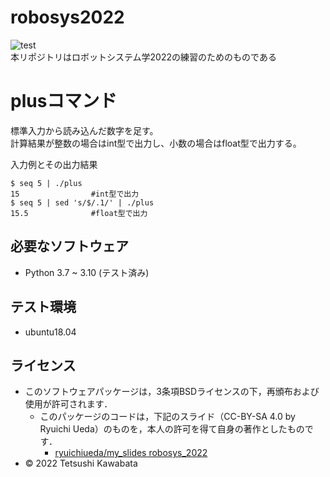 # robosys2022
![test](https://github.com/TetsushiKawabata/robosys2022/actions/workflows/test.yml/badge.svg)  
本リポジトリはロボットシステム学2022の練習のためのものである

# plusコマンド

標準入力から読み込んだ数字を足す。  
計算結果が整数の場合はint型で出力し、小数の場合はfloat型で出力する。  
  
入力例とその出力結果
```
$ seq 5 | ./plus
15                #int型で出力
$ seq 5 | sed 's/$/.1/' | ./plus
15.5              #float型で出力
```

## 必要なソフトウェア
* Python 3.7 ~ 3.10 (テスト済み)

## テスト環境
* ubuntu18.04

## ライセンス
* このソフトウェアパッケージは，3条項BSDライセンスの下，再頒布および使用が許可されます．
  * このパッケージのコードは，下記のスライド（CC-BY-SA 4.0 by Ryuichi Ueda）のものを，本人の許可を得て自身の著作としたものです．
      * [ryuichiueda/my_slides robosys_2022](https://github.com/ryuichiueda/my_slides/tree/master/robosys_2022)
* © 2022 Tetsushi Kawabata
